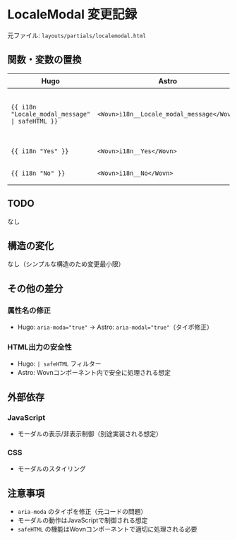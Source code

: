 # LocaleModal 変更記録

元ファイル: `layouts/partials/localemodal.html`

## 関数・変数の置換

| Hugo                                            | Astro                                     | 備考                   |
| ----------------------------------------------- | ----------------------------------------- | ---------------------- |
| `{{ i18n "Locale_modal_message" \| safeHTML }}` | `<Wovn>i18n__Locale_modal_message</Wovn>` | WOVN対応、HTML安全出力 |
| `{{ i18n "Yes" }}`                              | `<Wovn>i18n__Yes</Wovn>`                  | WOVN対応               |
| `{{ i18n "No" }}`                               | `<Wovn>i18n__No</Wovn>`                   | WOVN対応               |

## TODO

なし

## 構造の変化

なし（シンプルな構造のため変更最小限）

## その他の差分

### 属性名の修正

- Hugo: `aria-moda="true"` → Astro: `aria-modal="true"`（タイポ修正）

### HTML出力の安全性

- Hugo: `| safeHTML` フィルター
- Astro: Wovnコンポーネント内で安全に処理される想定

## 外部依存

### JavaScript

- モーダルの表示/非表示制御（別途実装される想定）

### CSS

- モーダルのスタイリング

## 注意事項

- `aria-moda` のタイポを修正（元コードの問題）
- モーダルの動作はJavaScriptで制御される想定
- `safeHTML` の機能はWovnコンポーネントで適切に処理される必要
